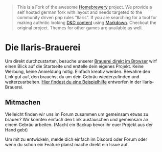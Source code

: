 > This is a Fork of the awesome [Homebrewery](https://homebrewery.naturalcrit.com) project. We provide a self hosted german fork with layout and needs targeted to the community driven pnp rules "Ilaris". If you are searching for a tool for making authntic looking [D&D content](https://dnd.wizards.com/products/tabletop-games/rpg-products/rpg_playershandbook) using [Markdown](https://github.com/adam-p/markdown-here/wiki/Markdown-Cheatsheet). Checkout the original project. Themes for other games are available as well.
 
# Die Ilaris-Brauerei

Um direkt durchzustarten, besuche unserer [Brauerei direkt im Browser](https://brauerei.ilaris-online.de) wirf einen Blick auf die Startseite und erstelle dein eigenes Projekt. Keine Werbung, keine Anmeldung nötig. Einfach kreativ werden. Bewahre den Link gut auf, den brauchst du um dein Gebräu wiederzufinden und weiterzuarbeiten. [Hier findest du eine Beispielhilfe](https://brauerei.ilaris-online.de/share/thZtbIr1lFHh) entworfen in der Ilaris-Brauerei.

## Mitmachen
Vielleicht finden wir uns im Forum zusammen um gemeinsam etwas zu brauen? Wir könnten einfach den Link austauschen und gemeinsam an einem Gebräu arbeiten. (Macht ein Backup bevor ihr euer Projekt aus der Hand gebt)

Um mit zu entwickeln, melde dich einfach im Discord oder Forum oder wenn du schon ein Feature planst mache direkt ein Issue auf.